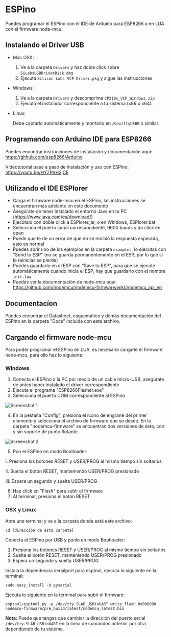 # ESPino

Puedes programar el ESPino con el IDE de Arduino para ESP8266 o en LUA con el firmware node-mcu.

## Instalando el Driver USB

- Mac OSX: 

	1. Ve a la carpeta ``Drivers`` y haz doble click sobre ``SiLabsUSBDriverDisk.dmg``
	2. Ejecuta ``Silicon Labs VCP Driver.pkg`` y sigue las instrucciones

- Windows:

	1. Ve a la carpeta ``Drivers`` y descomprime ``CP210x_VCP_Windows.zip``
	2. Ejecuta el instalador correspondiente a tu sistema (x86 o x64).

- Linux:
	
	Debe captarlo automáticamente y montarlo en ``/dev/ttyUSB0`` o similar.

## Programando con Arduino IDE para ESP8266

Puedes encontrar instrucciones de instalación y documentación aquí: https://github.com/esp8266/Arduino

Videotutorial paso a paso de instalación y uso con ESPino: https://youtu.be/HYZPlrH3jCE

## Utilizando el IDE ESPlorer

- Carga el firmware node-mcu en el ESPino, las instrucciones se encuentran más adelante en este documento
- Asegúrate de tener instalado el entorno Java en tu PC (https://www.java.com/es/download/)
- Ejecútalo con doble click a ESPlorer.jar, o en Windows, ESPlorer.bat
- Selecciona el puerto serial correspondiente, 9600 bauds y da click en open
- Puede que te de un error de que no se recibió la respuesta esperada, esto es normal
- Puedes abrir uno de los ejemplos en la carpeta ``examples``, lo ejecutas con "Send to ESP" (no se guarda permanentemente en el ESP, por lo que si lo reinicias se pierde)
- Puedes guardarlo en el ESP con "Save to ESP", para que se ejecute automáticamente cuando inicia el ESP, hay que guardarlo con el nombre ``init.lua``
- Puedes ver la documentación de node-mcu aquí: https://github.com/nodemcu/nodemcu-firmware/wiki/nodemcu_api_en

## Documentacíon

Puedes encontrar el Datasheet, esquemático y demás documentación del ESPino en la carpeta "Docs" incluida con este archivo.

## Cargando el firmware node-mcu

Para poder programar el ESPino en LUA, es necesario cargarle el firmware node-mcu, para ello haz lo siguiente:

### Windows

1. Conecta el ESPino a la PC por medio de un cable micro-USB, asegúrate de antes haber instalado el driver correspondiente
2. Ejecuta el programa "ESP8266Flasher.exe"
3. Selecciona el puerto COM correspondiente al ESPino
  
  ![Screenshot 1](https://github.com/esp8266/Arduino/raw/master/Docs/espflasher1.png)

4. En la pestaña "Config", presiona el ícono de engrane del primer elemento y selecciona el archivo de firmware que se desee. En la carpeta "nodemcu-firmware" se encuentran dos versiones de éste, con y sin soporte de punto flotante.
  
  ![Screenshot 2](https://github.com/esp8266/Arduino/raw/master/Docs/espflasher2.png)

5. Pon el ESPino en modo Bootloader:
  
  I. Presiona los botones RESET y USER/PROG al mismo tiempo sin soltarlos
  
  II. Suelta el botón RESET, manteniendo USER/PROG presionado
  
  III. Espera un segundo y suelta USER/PROG

6. Haz click en "Flash" para subir el firmware
7. Al terminar, presiona el botón RESET
  
### OSX y Linux

Abre una terminal y ve a la carpeta donde está este archivo:

```
cd [dirección de esta carpeta]
```

Conecta el ESPino por USB y ponlo en modo Bootloader:

1. Presiona los botones RESET y USER/PROG al mismo tiempo sin soltarlos
2. Suelta el botón RESET, manteniendo USER/PROG presionado
3. Espera un segundo y suelta USER/PROG

Instala la dependencia serialport para esptool, ejecuta lo siguiente en la terminal:

```
sudo easy_install -U pyserial
```

Ejecuta lo siguiente en la terminal para subir el firmware:

```
esptool/esptool.py -p /dev/tty.SLAB_USBtoUART write_flash 0x000000 nodemcu-firmware/pre_build/latest/nodemcu_latest.bin
```

**Nota:** Puede que tengas que cambiar la dirección del puerto serial ``/dev/tty.SLAB_USBtoUART`` en la línea de comandos anterior por otra dependiendo de tu sistema.